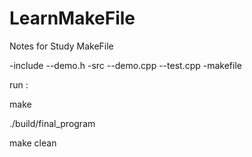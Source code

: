 # LearnMakeFile
Notes for Study MakeFile 


-include
--demo.h
-src
--demo.cpp
--test.cpp
-makefile



run : 

make

./build/final_program

make clean

